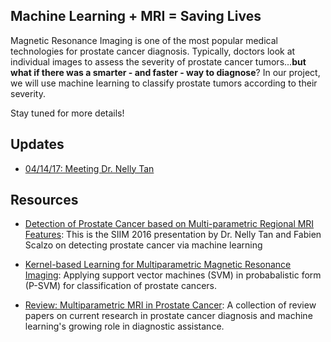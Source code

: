 ## Machine Learning  + MRI = Saving Lives

Magnetic Resonance Imaging is one of the most popular medical technologies for prostate cancer diagnosis. Typically, doctors look at individual images to assess the severity of prostate cancer tumors...**but what if there was a smarter - and faster - way to diagnose**? In our project, we will use machine learning to classify prostate tumors according to their severity.

Stay tuned for more details!

## Updates
* [04/14/17: Meeting Dr. Nelly Tan](041417)

## Resources
* [Detection of Prostate Cancer based on Multi-parametric Regional MRI Features](http://c.ymcdn.com/sites/siim.org/resource/resmgr/siim2016/presentation/SIIM16_Viewing-Tan.pdf): This is the SIIM 2016 presentation by Dr. Nelly Tan and Fabien Scalzo on detecting prostate cancer via machine learning

* [Kernel-based Learning for Multiparametric Magnetic Resonance Imaging](http://ieeexplore.ieee.org/stamp/stamp.jsp?arnumber=6690197&tag=1): Applying support vector machines (SVM) in probabalistic form (P-SVM) for classification of prostate cancers. 

* [Review: Multiparametric MRI in Prostate Cancer](http://www.prostate-cancer-today.org/fulltext/2014/Esen_T141201a.pdf): A collection of review papers on current research in prostate cancer diagnosis and machine learning's growing role in diagnostic assistance. 

